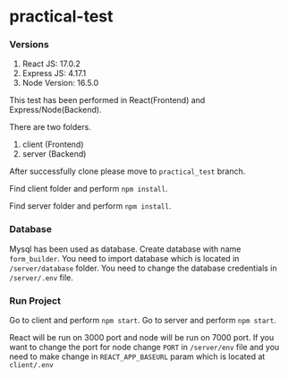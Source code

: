 # practical-test

### Versions
1. React JS: 17.0.2 
2. Express JS: 4.17.1 
3. Node Version: 16.5.0

This test has been performed in React(Frontend) and Express/Node(Backend).

There are two folders.

1. client (Frontend)
2. server (Backend)

After successfully clone please move to `practical_test` branch.

Find client folder and perform `npm install`.

Find server folder and perform `npm install`.

### Database

Mysql has been used as database. 
Create database with name `form_builder`.
You need to import database which is located in `/server/database` folder.
You need to change the database credentials in `/server/.env` file.

### Run Project
Go to client and perform `npm start`.
Go to server and perform `npm start`.

React will be run on 3000 port and node will be run on 7000 port.
If you want to change the port for node change `PORT` in `/server/env` file and you need to make change in `REACT_APP_BASEURL` param which is located at `client/.env`
